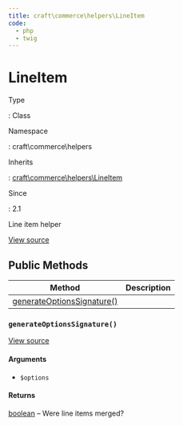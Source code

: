 ```yaml
---
title: craft\commerce\helpers\LineItem
code:
  - php
  - twig
---
```


# LineItem

Type

:   Class

Namespace

:   craft\commerce\helpers

Inherits

:   [craft\commerce\helpers\LineItem](craft-commerce-helpers-lineitem.md)

Since

:   2.1



Line item helper





[View source](https://github.com/craftcms/commerce/blob/master/src/helpers/LineItem.php)






## Public Methods

| Method                                                                                           | Description
| ------------------------------------------------------------------------------------------------ | -----------
| [generateOptionsSignature()](craft-commerce-helpers-lineitem.md#method-generateoptionssignature) |

### `generateOptionsSignature()`










[View source](https://github.com/craftcms/commerce/blob/master/src/helpers/LineItem.php#L26-L30)


#### Arguments

- `$options`

#### Returns

[boolean](http://php.net/language.types.boolean) – Were line items merged?










